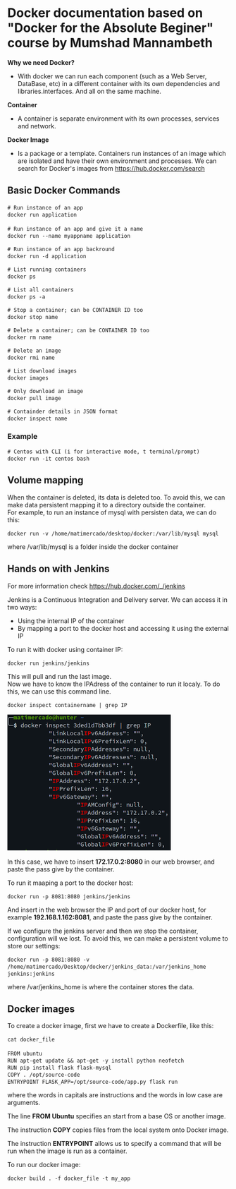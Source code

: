 # Docker documentation based on "Docker for the Absolute Beginer" course by Mumshad Mannambeth

**Why we need Docker?**

- With docker we can run each component (such as a Web Server, DataBase, etc) in a different container with its own dependencies and libraries.interfaces. And all on the same machine. 

**Container**

 - A container is separate environment with its own processes, services and network.

**Docker Image**

- Is a package or a template. Containers run instances of an image which are isolated and have their own environment and processes. We can search for Docker's images from https://hub.docker.com/search


## Basic Docker Commands

```
# Run instance of an app
docker run application

# Run instance of an app and give it a name
docker run --name myappname application
```

```
# Run instance of an app backround
docker run -d application
```

```
# List running containers
docker ps
```

```
# List all containers
docker ps -a
```

```
# Stop a container; can be CONTAINER ID too
docker stop name
```

```
# Delete a container; can be CONTAINER ID too
docker rm name
```

```
# Delete an image
docker rmi name
```

```
# List download images
docker images
```

```
# Only download an image
docker pull image
```

```
# Containder details in JSON format
docker inspect name
```

### Example

```
# Centos with CLI (i for interactive mode, t terminal/prompt)
docker run -it centos bash
```

## Volume mapping
When the container is deleted, its data is deleted too. To avoid this, we can make data persistent mapping it to a directory outside the container.\
For example, to run an instance of mysql with persisten data, we can do this:
```
docker run -v /home/matimercado/desktop/docker:/var/lib/mysql mysql
```
 where /var/lib/mysql is a folder inside the docker container


## Hands on with Jenkins
For more information check https://hub.docker.com/_/jenkins

Jenkins is a Continuous Integration and Delivery server. We can access it in two ways: 
- Using the internal IP of the container
- By mapping a port to the docker host and accessing it using the external IP

To run it with docker using container IP:
```
docker run jenkins/jenkins
```
This will pull and run the last image.\
Now we have to know the IPAdress of the container to run it localy. To do this, we can use this command line.
```
docker inspect containername | grep IP
```
![docker_grep_IP](/docker/images/docker_inspect_containername_grep_IP.png)

In this case, we have to insert **172.17.0.2:8080** in our web browser, and paste the pass give by the container.

To run it maaping a port to the docker host:
```
docker run -p 8081:8080 jenkins/jenkins
```

And insert in the web browser the IP and port of our docker host, for example **192.168.1.162:8081**, and paste the pass give by the container.

If we configure the jenkins server and then we stop the container, configuration will we lost. To avoid this, we can make a persistent volume to store our settings:
```
docker run -p 8081:8080 -v /home/matimercado/Desktop/docker/jenkins_data:/var/jenkins_home jenkins:jenkins
```
where /var/jenkins_home is where the container stores the data.

## Docker images
To create a docker image, first we have to create a Dockerfile, like this:

```
cat docker_file

FROM ubuntu
RUN apt-get update && apt-get -y install python neofetch
RUN pip install flask flask-mysql
COPY . /opt/source-code
ENTRYPOINT FLASK_APP=/opt/source-code/app.py flask run
```

where the words in capitals are instructions and the words in low case are arguments.

The line **FROM Ubuntu** specifies an start from a base OS or another image.

The instruction **COPY** copies files from the local system onto Docker image.

The instruction **ENTRYPOINT** allows us to specify a command that will be run when the image is run as a container.

To run our docker image:
```
docker build . -f docker_file -t my_app
```
